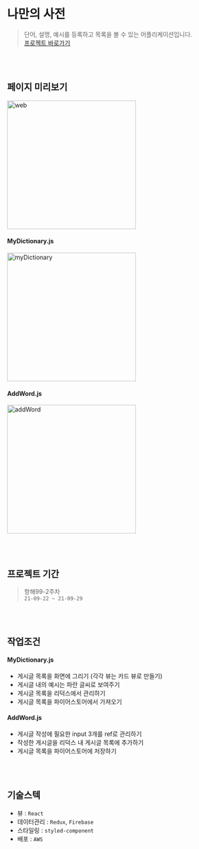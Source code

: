 # 나만의 사전 
> 단어, 설명, 예시를 등록하고 목록을 볼 수 있는 어플리케이션입니다.<br/>
> <a href="http://sunysty.shop.s3-website.ap-northeast-2.amazonaws.com/">프로젝트 바로가기</a>

<br/><br/>

## 페이지 미리보기
<img src="https://user-images.githubusercontent.com/67423755/135304720-5c2e027f-965f-4cf1-be63-6f644f351230.gif" style="width:300px; display:inline-flex;" alt="web"/>

<br/>

#### MyDictionary.js
<img src="https://user-images.githubusercontent.com/67423755/135302684-8e8952e1-360b-41ad-89c4-e065739da32b.png" style="width:300px; display:inline-flex;" alt="myDictionary"/>

<br/>

#### AddWord.js
<img src="https://user-images.githubusercontent.com/67423755/135303134-e793764c-2216-4459-af9a-59486c65f21b.png" style="width:300px; display:inline-flex;" alt="addWord"/>

<br/><br/>

## 프로젝트 기간

> 항해99-2주차 <br/>```21-09-22 ~ 21-09-29```

<br/><br/>

## 작업조건
#### MyDictionary.js
- 게시글 목록을 화면에 그리기 (각각 뷰는 카드 뷰로 만들기)
- 게시글 내의 예시는 파란 글씨로 보여주기
- 게시글 목록을 리덕스에서 관리하기
- 게시글 목록을 파이어스토어에서 가져오기

#### AddWord.js
- 게시글 작성에 필요한 input 3개를 ref로 관리하기
- 작성한 게시글을 리덕스 내 게시글 목록에 추가하기
- 게시글 목록을 파이어스토어에 저장하기

<br/><br/>

## 기술스텍
- 뷰 : ```React```
- 데이터관리 : ```Redux```, ```Firebase```
- 스타일링 : ```styled-component```
- 배포 : ```AWS```

